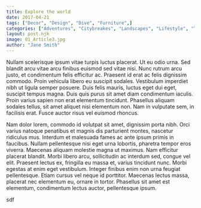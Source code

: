 ```yaml
---
title: Explore the world
date: 2017-04-21
tags: ["Decor", "Design", "Dive", "Furniture",]
categories: ["Adventures", "Citybreakes", "Landscapes", "Lifestyle", "Travel"]
layout: post.njk
image: 01_Article3.jpg
author: "Jane Smith"
---
```



Nullam scelerisque ipsum vitae turpis luctus placerat. Ut eu odio urna. Sed blandit arcu vitae arcu finibus euismod sed vitae nisi. Nunc rutrum arcu justo, et condimentum felis efficitur ac. Praesent id erat ac felis dignissim commodo. Proin vehicula libero eu suscipit sodales. Vestibulum imperdiet nibh ut ligula semper posuere. Duis felis mauris, luctus eget dui eget, suscipit tempus magna. Duis quis purus sit amet diam condimentum iaculis. Proin varius sapien non erat elementum tincidunt. Phasellus aliquam sodales tellus, sit amet aliquet nisi elementum non. Nam in vulputate sem, in facilisis erat. Fusce auctor risus vel euismod rhoncus.

Nam dolor lorem, commodo id volutpat sit amet, dignissim porta nibh. Orci varius natoque penatibus et magnis dis parturient montes, nascetur ridiculus mus. Interdum et malesuada fames ac ante ipsum primis in faucibus. Nullam pellentesque nisi eget urna lobortis, pharetra tempor eros viverra. Maecenas aliquam molestie magna ut maximus. Nam efficitur placerat blandit. Morbi libero arcu, sollicitudin ac interdum sed, congue vel elit. Praesent lectus ex, fringilla eu massa et, varius tincidunt nunc. Morbi egestas at enim eget vestibulum. Integer finibus enim non urna feugiat pellentesque. Etiam cursus vel neque id porttitor. Maecenas lectus massa, placerat nec elementum eu, ornare in tortor. Phasellus sit amet est elementum, condimentum lectus auctor, pellentesque ipsum.

sdf